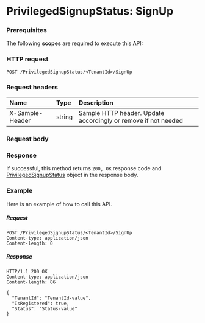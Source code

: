 # PrivilegedSignupStatus: SignUp


### Prerequisites
The following **scopes** are required to execute this API: 
### HTTP request
<!-- { "blockType": "ignored" } -->
```http
POST /PrivilegedSignupStatus/<TenantId>/SignUp

```
### Request headers
| Name       | Type | Description|
|:---------------|:--------|:----------|
| X-Sample-Header  | string  | Sample HTTP header. Update accordingly or remove if not needed|

### Request body

### Response
If successful, this method returns `200, OK` response code and [PrivilegedSignupStatus](../resources/privilegedsignupstatus.md) object in the response body.

### Example
Here is an example of how to call this API.
##### Request
<!-- {
  "blockType": "request",
  "name": "privilegedsignupstatus_signup"
}-->
```http
POST /PrivilegedSignupStatus/<TenantId>/SignUp
Content-type: application/json
Content-length: 0
```

##### Response
<!-- {
  "blockType": "response",
  "truncated": false,
  "@odata.type": "privilegedsignupstatus"
} -->
```http
HTTP/1.1 200 OK
Content-type: application/json
Content-length: 86

{
  "TenantId": "TenantId-value",
  "IsRegistered": true,
  "Status": "Status-value"
}
```

<!-- uuid: d59b9957-26dd-4969-9a5b-cfb7ab957023
2015-10-16 23:06:08 UTC -->
<!-- {
  "type": "#page.annotation",
  "description": "PrivilegedSignupStatus: SignUp",
  "keywords": "",
  "section": "documentation",
  "tocPath": ""
}-->